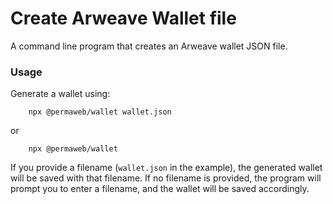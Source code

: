 # Create Arweave Wallet file

A command line program that creates an Arweave wallet JSON file.

### Usage

Generate a wallet using:

        npx @permaweb/wallet wallet.json

or 

        npx @permaweb/wallet

If you provide a filename (`wallet.json` in the example), the generated wallet will be saved with that filename. If no filename is provided, the program will prompt you to enter a filename, and the wallet will be saved accordingly.